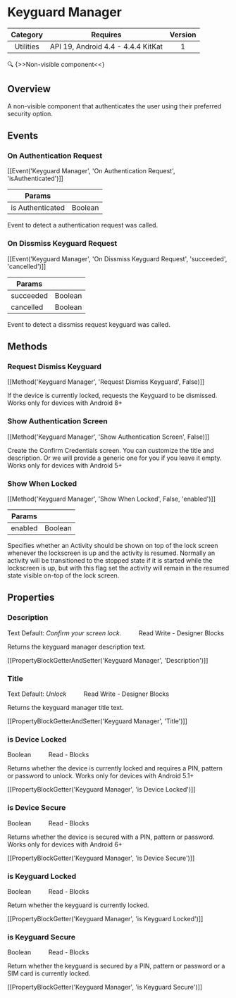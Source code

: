 # Keyguard Manager

| Category | Requires | Version |
|:--------:|:-------:|:--------:|
|Utilities|API 19, Android 4.4 - 4.4.4 KitKat|1|

:mag: {>>Non-visible component<<}

## Overview

A non-visible component that authenticates the user using their preferred security option.

## Events

### On Authentication Request

[[Event('Keyguard Manager', 'On Authentication Request', 'isAuthenticated')]]

| Params | []() |
|--------|------|
|is Authenticated|Boolean|


Event to detect a authentication request was called.

### On Dissmiss Keyguard Request

[[Event('Keyguard Manager', 'On Dissmiss Keyguard Request', 'succeeded', 'cancelled')]]

| Params | []() |
|--------|------|
|succeeded|Boolean|
|cancelled|Boolean|


Event to detect a dissmiss request keyguard was called.

## Methods

### Request Dismiss Keyguard

[[Method('Keyguard Manager', 'Request Dismiss Keyguard', False)]]

If the device is currently locked, requests the Keyguard to be dismissed. Works only for devices with Android 8+

### Show Authentication Screen

[[Method('Keyguard Manager', 'Show Authentication Screen', False)]]

Create the Confirm Credentials screen. You can customize the title and description. Or we will provide a generic one for you if you leave it empty. Works only for devices with Android 5+

### Show When Locked

[[Method('Keyguard Manager', 'Show When Locked', False, 'enabled')]]

| Params | []() |
|--------|------|
|enabled|Boolean|


Specifies whether an Activity should be shown on top of the lock screen whenever the lockscreen is up and the activity is resumed. Normally an activity will be transitioned to the stopped state if it is started while the lockscreen is up, but with this flag set the activity will remain in the resumed state visible on-top of the lock screen.

## Properties

### Description

<span class="chip chip-text">Text</span> <span class="chip chip-text">Default: <i>Confirm your screen lock.</i></span>&nbsp;&nbsp;&nbsp;&nbsp;&nbsp;&nbsp;&nbsp;&nbsp;&nbsp;&nbsp;<span class="chip chip-rw">Read</span> <span class="chip chip-rw">Write</span> - <span class="chip chip-bd">Designer</span> <span class="chip chip-bd">Blocks</span> 

Returns the keyguard manager description text.

[[PropertyBlockGetterAndSetter('Keyguard Manager', 'Description')]]

### Title

<span class="chip chip-text">Text</span> <span class="chip chip-text">Default: <i>Unlock</i></span>&nbsp;&nbsp;&nbsp;&nbsp;&nbsp;&nbsp;&nbsp;&nbsp;&nbsp;&nbsp;<span class="chip chip-rw">Read</span> <span class="chip chip-rw">Write</span> - <span class="chip chip-bd">Designer</span> <span class="chip chip-bd">Blocks</span> 

Returns the keyguard manager title text.

[[PropertyBlockGetterAndSetter('Keyguard Manager', 'Title')]]

### is Device Locked

<span class="chip chip-boolean">Boolean</span>&nbsp;&nbsp;&nbsp;&nbsp;&nbsp;&nbsp;&nbsp;&nbsp;&nbsp;&nbsp;<span class="chip chip-rw">Read</span> - <span class="chip chip-bd">Blocks</span> 

Returns whether the device is currently locked and requires a PIN, pattern or password to unlock. Works only for devices with Android 5.1+

[[PropertyBlockGetter('Keyguard Manager', 'is Device Locked')]]

### is Device Secure

<span class="chip chip-boolean">Boolean</span>&nbsp;&nbsp;&nbsp;&nbsp;&nbsp;&nbsp;&nbsp;&nbsp;&nbsp;&nbsp;<span class="chip chip-rw">Read</span> - <span class="chip chip-bd">Blocks</span> 

Returns whether the device is secured with a PIN, pattern or password. Works only for devices with Android 6+

[[PropertyBlockGetter('Keyguard Manager', 'is Device Secure')]]

### is Keyguard Locked

<span class="chip chip-boolean">Boolean</span>&nbsp;&nbsp;&nbsp;&nbsp;&nbsp;&nbsp;&nbsp;&nbsp;&nbsp;&nbsp;<span class="chip chip-rw">Read</span> - <span class="chip chip-bd">Blocks</span> 

Return whether the keyguard is currently locked.

[[PropertyBlockGetter('Keyguard Manager', 'is Keyguard Locked')]]

### is Keyguard Secure

<span class="chip chip-boolean">Boolean</span>&nbsp;&nbsp;&nbsp;&nbsp;&nbsp;&nbsp;&nbsp;&nbsp;&nbsp;&nbsp;<span class="chip chip-rw">Read</span> - <span class="chip chip-bd">Blocks</span> 

Return whether the keyguard is secured by a PIN, pattern or password or a SIM card is currently locked.

[[PropertyBlockGetter('Keyguard Manager', 'is Keyguard Secure')]]